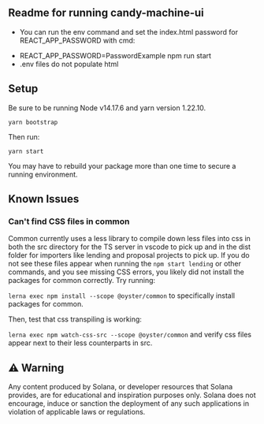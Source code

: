 ## Readme for running candy-machine-ui

- You can run the env command and set the index.html password for REACT_APP_PASSWORD with cmd: 

* REACT_APP_PASSWORD=PasswordExample npm run start
* .env files do not populate html

## Setup

Be sure to be running Node v14.17.6 and yarn version 1.22.10.

`yarn bootstrap`

Then run:

`yarn start`

You may have to rebuild your package more than one time to secure a
running environment.

## Known Issues

### Can't find CSS files in common

Common currently uses a less library to compile down less files into css in both the src directory for the TS server
in vscode to pick up and in the dist folder for importers like lending and proposal projects to pick up. If you do not see these files appear when running the `npm start lending` or other commands, and you see missing CSS errors,
you likely did not install the packages for common correctly. Try running:

`lerna exec npm install --scope @oyster/common` to specifically install packages for common.

Then, test that css transpiling is working:

`lerna exec npm watch-css-src --scope @oyster/common` and verify css files appear next to their less counterparts in src.

## ⚠️ Warning

Any content produced by Solana, or developer resources that Solana provides, are for educational and inspiration purposes only. Solana does not encourage, induce or sanction the deployment of any such applications in violation of applicable laws or regulations.
